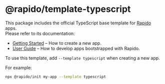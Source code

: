 # @rapido/template-typescript

This package includes the official TypeScript base template for [Rapido](https://github.com/rapidojs/rapido) apps.<br>
Please refer to its documentation:

- [Getting Started](https://rapidojs.org/docs/getting-started) – How to create a new app.
- [User Guide](https://rapidojs.org/) – How to develop apps bootstrapped with Rapido.

To use this template, add `--template typescript` when creating a new app.

For example:

```sh
npx @rapido/init my-app --template typescript
```
